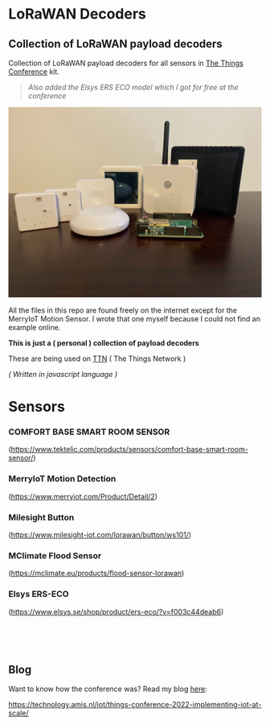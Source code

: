 # LoRaWAN Decoders
## Collection of LoRaWAN payload decoders
Collection of LoRaWAN payload decoders for all sensors in [The Things Conference](https://www.thethingsnetwork.org/conference/) kit.

> _Also added the Elsys ERS ECO model which I got for free at the conference_

![PortainerEnvironment](./lib/TheThingsConferenceKit.jpeg)

All the files in this repo are found freely on the internet except for the MerryIoT Motion Sensor. I wrote that one myself because I could not find an example online. 

__This is just a ( personal ) collection of payload decoders__


These are being used on [TTN](https://www.thethingsnetwork.org/) ( The Things Network )

_( Written in javascript language )_

# Sensors

### COMFORT BASE SMART ROOM SENSOR
(https://www.tektelic.com/products/sensors/comfort-base-smart-room-sensor/)

### MerryIoT Motion Detection
(https://www.merryiot.com/Product/Detail/2)

### Milesight Button
(https://www.milesight-iot.com/lorawan/button/ws101/)

### MClimate Flood Sensor
(https://mclimate.eu/products/flood-sensor-lorawan)

### Elsys ERS-ECO
(https://www.elsys.se/shop/product/ers-eco/?v=f003c44deab6)

</br></br></br>

## Blog
Want to know how the conference was? Read my blog [here](https://technology.amis.nl/iot/things-conference-2022-implementing-iot-at-scale/):

https://technology.amis.nl/iot/things-conference-2022-implementing-iot-at-scale/